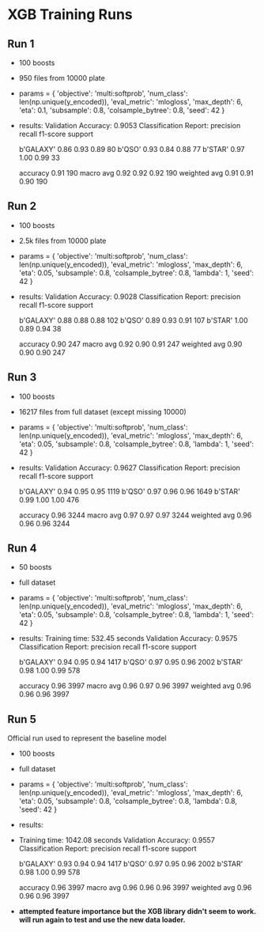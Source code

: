 # XGB Training Runs

## Run 1
- 100 boosts
- 950 files from 10000 plate
- params = {
    'objective': 'multi:softprob',
    'num_class': len(np.unique(y_encoded)),
    'eval_metric': 'mlogloss',
    'max_depth': 6,
    'eta': 0.1,
    'subsample': 0.8,
    'colsample_bytree': 0.8,
    'seed': 42
    }
- results:
Validation Accuracy: 0.9053
Classification Report:
              precision    recall  f1-score   support

   b'GALAXY'       0.86      0.93      0.89        80
      b'QSO'       0.93      0.84      0.88        77
     b'STAR'       0.97      1.00      0.99        33

    accuracy                           0.91       190
   macro avg       0.92      0.92      0.92       190
weighted avg       0.91      0.91      0.90       190

## Run 2
- 100 boosts
- 2.5k files from 10000 plate
- params = {
    'objective': 'multi:softprob',
    'num_class': len(np.unique(y_encoded)),
    'eval_metric': 'mlogloss',
    'max_depth': 6,
    'eta': 0.05,
    'subsample': 0.8,
    'colsample_bytree': 0.8,
    'lambda': 1,
    'seed': 42
    }
- results:
Validation Accuracy: 0.9028
Classification Report:
              precision    recall  f1-score   support

   b'GALAXY'       0.88      0.88      0.88       102
      b'QSO'       0.89      0.93      0.91       107
     b'STAR'       1.00      0.89      0.94        38

    accuracy                           0.90       247
   macro avg       0.92      0.90      0.91       247
weighted avg       0.90      0.90      0.90       247

## Run 3
- 100 boosts
- 16217 files from full dataset (except missing 10000)
- params = {
    'objective': 'multi:softprob',
    'num_class': len(np.unique(y_encoded)),
    'eval_metric': 'mlogloss',
    'max_depth': 6,
    'eta': 0.05,
    'subsample': 0.8,
    'colsample_bytree': 0.8,
    'lambda': 1,
    'seed': 42
    }
- results:
Validation Accuracy: 0.9627
Classification Report:
              precision    recall  f1-score   support

   b'GALAXY'       0.94      0.95      0.95      1119
      b'QSO'       0.97      0.96      0.96      1649
     b'STAR'       0.99      1.00      1.00       476

    accuracy                           0.96      3244
   macro avg       0.97      0.97      0.97      3244
weighted avg       0.96      0.96      0.96      3244

## Run 4
- 50 boosts
- full dataset
- params = {
    'objective': 'multi:softprob',
    'num_class': len(np.unique(y_encoded)),
    'eval_metric': 'mlogloss',
    'max_depth': 6,
    'eta': 0.05,
    'subsample': 0.8,
    'colsample_bytree': 0.8,
    'lambda': 1,
    'seed': 42
    }
- results:
Training time: 532.45 seconds
Validation Accuracy: 0.9575
Classification Report:
              precision    recall  f1-score   support

   b'GALAXY'       0.94      0.95      0.94      1417
      b'QSO'       0.97      0.95      0.96      2002
     b'STAR'       0.98      1.00      0.99       578

    accuracy                           0.96      3997
   macro avg       0.96      0.97      0.96      3997
weighted avg       0.96      0.96      0.96      3997

## Run 5
Official run used to represent the baseline model
- 100 boosts
- full dataset
- params = {
    'objective': 'multi:softprob',
    'num_class': len(np.unique(y_encoded)),
    'eval_metric': 'mlogloss',
    'max_depth': 6,
    'eta': 0.05,
    'subsample': 0.8,
    'colsample_bytree': 0.8,
    'lambda': 0.8,
    'seed': 42
    }
- results:
- Training time: 1042.08 seconds
Validation Accuracy: 0.9557
Classification Report:
              precision    recall  f1-score   support

   b'GALAXY'       0.93      0.94      0.94      1417
      b'QSO'       0.97      0.95      0.96      2002
     b'STAR'       0.98      1.00      0.99       578

    accuracy                           0.96      3997
   macro avg       0.96      0.96      0.96      3997
weighted avg       0.96      0.96      0.96      3997
- **attempted feature importance but the XGB library didn't seem to work. will run again to test and use the new data loader.**
